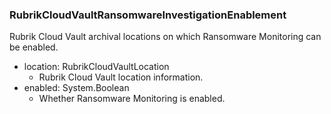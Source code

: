 ### RubrikCloudVaultRansomwareInvestigationEnablement
Rubrik Cloud Vault archival locations on which Ransomware Monitoring can be enabled.

- location: RubrikCloudVaultLocation
  - Rubrik Cloud Vault location information.
- enabled: System.Boolean
  - Whether Ransomware Monitoring is enabled.
